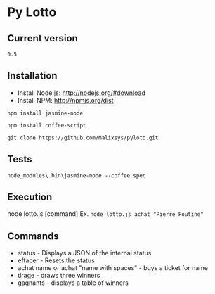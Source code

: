 Py Lotto
===============

Current version
----------------
``
0.5
``

Installation
------------

* Install Node.js: http://nodejs.org/#download
* Install NPM: http://npmjs.org/dist

``
npm install jasmine-node
``

``
npm install coffee-script
``

``
git clone https://github.com/malixsys/pyloto.git
``

Tests
------------
``
node_modules\.bin\jasmine-node --coffee spec
``

Execution
------------
node lotto.js [command]
Ex.
``
node lotto.js achat "Pierre Poutine"
``

Commands
------------
* status  - Displays a JSON of the internal status
* effacer - Resets the status
* achat name or achat "name with spaces" - buys a ticket for name
* tirage - draws three winners
* gagnants - displays a table of winners


